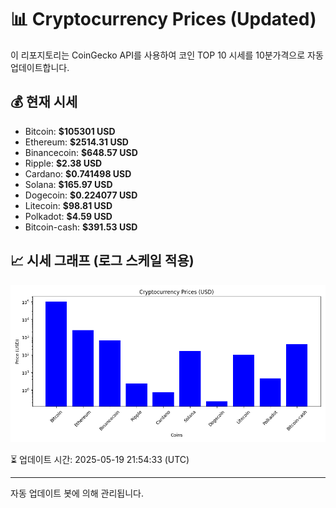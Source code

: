 
# 📊 Cryptocurrency Prices (Updated)

이 리포지토리는 CoinGecko API를 사용하여 코인 TOP 10 시세를 10분가격으로 자동 업데이트합니다.

## 💰 현재 시세
- Bitcoin: **$105301 USD**
- Ethereum: **$2514.31 USD**
- Binancecoin: **$648.57 USD**
- Ripple: **$2.38 USD**
- Cardano: **$0.741498 USD**
- Solana: **$165.97 USD**
- Dogecoin: **$0.224077 USD**
- Litecoin: **$98.81 USD**
- Polkadot: **$4.59 USD**
- Bitcoin-cash: **$391.53 USD**

## 📈 시세 그래프 (로그 스케일 적용)
![Crypto Prices](crypto_prices.png)

⏳ 업데이트 시간: 2025-05-19 21:54:33 (UTC)

---
자동 업데이트 봇에 의해 관리됩니다.
